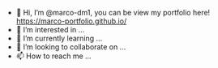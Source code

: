 - 👋 Hi, I’m @marco-dm1, you can be view my portfolio here! https://marco-portfolio.github.io/
- 👀 I’m interested in ...
- 🌱 I’m currently learning ...
- 💞️ I’m looking to collaborate on ...
- 📫 How to reach me ...
